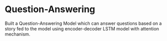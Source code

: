 # Question-Answering
Built a Question-Answering Model which can answer questions based on a story fed to the model using encoder-decoder LSTM model with attention mechanism.
